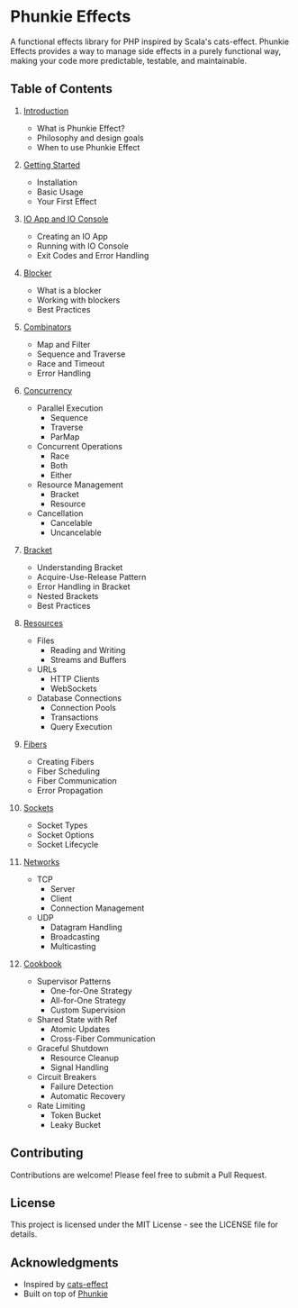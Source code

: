 # Phunkie Effects

A functional effects library for PHP inspired by Scala's cats-effect. Phunkie Effects provides a way to manage side effects in a purely functional way, making your code more predictable, testable, and maintainable.

## Table of Contents

1. [Introduction](introduction.md)
   - What is Phunkie Effect?
   - Philosophy and design goals
   - When to use Phunkie Effect

2. [Getting Started](getting-started.md)
   - Installation
   - Basic Usage
   - Your First Effect

3. [IO App and IO Console](io-app.md)
   - Creating an IO App
   - Running with IO Console
   - Exit Codes and Error Handling

4. [Blocker](blocker.md)
   - What is a blocker
   - Working with blockers
   - Best Practices

5. [Combinators](combinators.md)
   - Map and Filter
   - Sequence and Traverse
   - Race and Timeout
   - Error Handling

6. [Concurrency](concurrency.md)
   - Parallel Execution
     - Sequence
     - Traverse
     - ParMap
   - Concurrent Operations
     - Race
     - Both
     - Either
   - Resource Management
     - Bracket
     - Resource
   - Cancellation
     - Cancelable
     - Uncancelable

7. [Bracket](bracket.md)
   - Understanding Bracket
   - Acquire-Use-Release Pattern
   - Error Handling in Bracket
   - Nested Brackets
   - Best Practices

8. [Resources](resources.md)
   - Files
     - Reading and Writing
     - Streams and Buffers
   - URLs
     - HTTP Clients
     - WebSockets
   - Database Connections
     - Connection Pools
     - Transactions
     - Query Execution

9. [Fibers](fibers.md)
   - Creating Fibers
   - Fiber Scheduling
   - Fiber Communication
   - Error Propagation

10. [Sockets](sockets.md)
    - Socket Types
    - Socket Options
    - Socket Lifecycle

11. [Networks](networks.md)
    - TCP
      - Server
      - Client
      - Connection Management
    - UDP
      - Datagram Handling
      - Broadcasting
      - Multicasting

12. [Cookbook](cookbook.md)
    - Supervisor Patterns
      - One-for-One Strategy
      - All-for-One Strategy
      - Custom Supervision
    - Shared State with Ref
      - Atomic Updates
      - Cross-Fiber Communication
    - Graceful Shutdown
      - Resource Cleanup
      - Signal Handling
    - Circuit Breakers
      - Failure Detection
      - Automatic Recovery
    - Rate Limiting
      - Token Bucket
      - Leaky Bucket

## Contributing

Contributions are welcome! Please feel free to submit a Pull Request.

## License

This project is licensed under the MIT License - see the LICENSE file for details.

## Acknowledgments

- Inspired by [cats-effect](https://typelevel.org/cats-effect/)
- Built on top of [Phunkie](https://github.com/phunkie/phunkie)

